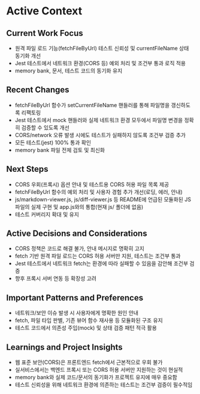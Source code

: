 # Active Context

## Current Work Focus

* 원격 파일 로드 기능(fetchFileByUrl) 테스트 신뢰성 및 currentFileName 상태 동기화 개선
* Jest 테스트에서 네트워크 환경(CORS 등) 예외 처리 및 조건부 통과 로직 적용
* memory bank, 문서, 테스트 코드의 동기화 유지

## Recent Changes

* fetchFileByUrl 함수가 setCurrentFileName 핸들러를 통해 파일명을 갱신하도록 리팩토링
* Jest 테스트에서 mock 핸들러와 실제 네트워크 환경 모두에서 파일명 변경을 정확히 검증할 수 있도록 개선
* CORS/network 오류 발생 시에도 테스트가 실패하지 않도록 조건부 검증 추가
* 모든 테스트(jest) 100% 통과 확인
* memory bank 파일 전체 검토 및 최신화

## Next Steps

* CORS 우회(프록시) 옵션 안내 및 테스트용 CORS 허용 파일 목록 제공
* fetchFileByUrl 함수의 예외 처리 및 사용자 경험 추가 개선(로딩, 에러, 안내)
* js/markdown-viewer.js, js/diff-viewer.js 등 README에 언급된 모듈화된 JS 파일의 실제 구현 및 app.js와의 통합(현재 js/ 폴더에 없음)
* 테스트 커버리지 확대 및 유지

## Active Decisions and Considerations

* CORS 정책은 코드로 해결 불가, 안내 메시지로 명확히 고지
* fetch 기반 원격 파일 로드는 CORS 허용 서버만 지원, 테스트는 조건부 통과
* Jest 테스트에서 네트워크 fetch는 환경에 따라 실패할 수 있음을 감안해 조건부 검증
* 향후 프록시 서버 연동 등 확장성 고려

## Important Patterns and Preferences

* 네트워크/보안 이슈 발생 시 사용자에게 명확한 원인 안내
* fetch, 파일 타입 판별, 기존 뷰어 함수 재사용 등 모듈화된 구조 유지
* 테스트 코드에서 의존성 주입(mock) 및 상태 검증 패턴 적극 활용

## Learnings and Project Insights

* 웹 표준 보안(CORS)은 프론트엔드 fetch에서 근본적으로 우회 불가
* 실서비스에서는 백엔드 프록시 또는 CORS 허용 서버만 지원하는 것이 현실적
* memory bank와 실제 코드/문서의 동기화가 프로젝트 유지에 매우 중요함
* 테스트 신뢰성을 위해 네트워크 환경에 의존하는 테스트는 조건부 검증이 필수적임

